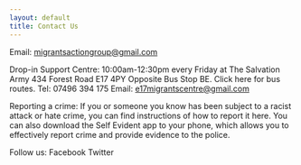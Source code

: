 ```yaml
---
layout: default
title: Contact Us
---
```



Email: 
migrantsactiongroup@gmail.com

Drop-in Support Centre:
10:00am-12:30pm every Friday
at The Salvation Army
434 Forest Road
E17 4PY
Opposite Bus Stop BE. Click here for bus routes.
Tel: 07496 394 175
Email: e17migrantscentre@gmail.com

Reporting a crime: If you or someone you know has been subject to a racist attack or hate crime, you can find instructions of how to report it here. You can also download the Self Evident app to your phone, which allows you to effectively report crime and provide evidence to the police. 

Follow us:
Facebook 
Twitter
